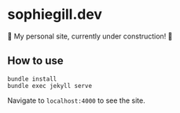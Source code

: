 # sophiegill.dev

🚧 My personal site, currently under construction! 🚧

## How to use

```
bundle install
bundle exec jekyll serve
```

Navigate to `localhost:4000` to see the site.
